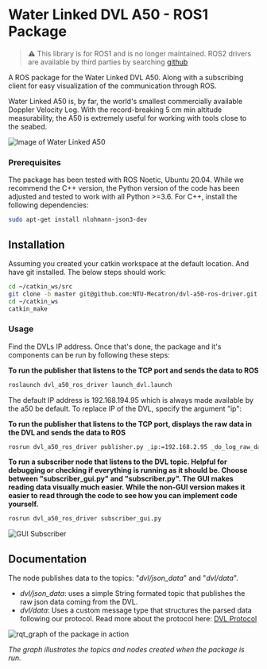 # Water Linked DVL A50 - ROS1 Package

> :warning: This library is for ROS1 and is no longer maintained. ROS2 drivers are available by third parties by searching [github](https://github.com/search?q=ros2%20dvl-a50&type=repositories)

A ROS package for the Water Linked DVL A50. Along with a subscribing client for easy visualization of the communication through ROS.

Water Linked A50 is, by far, the world's smallest commercially available Doppler Velocity Log. With the record-breaking 5 cm min altitude measurability, the A50 is extremely useful for working with tools close to the seabed.

![Image of Water Linked A50](img/DSC04478_1600_web.jpg?raw=true "Water Linked DVL A50")

### Prerequisites
The package has been tested with ROS Noetic, Ubuntu 20.04. While we recommend the C++ version, the Python version of the code has been adjusted and tested to work with all Python >=3.6. For C++, install the following dependencies:
```bash
sudo apt-get install nlohmann-json3-dev
```

## Installation
Assuming you created your catkin workspace at the default location. And have git installed. The below steps should work:
```bash
cd ~/catkin_ws/src
git clone -b master git@github.com:NTU-Mecatron/dvl-a50-ros-driver.git
cd ~/catkin_ws
catkin_make
```

### Usage
Find the DVLs IP address. Once that's done, the package and it's components can be run by following these steps:

**To run the publisher that listens to the TCP port and sends the data to ROS**
```bash
roslaunch dvl_a50_ros_driver launch_dvl.launch
```

The default IP address is 192.168.194.95 which is always made available by the a50 be default. To replace IP of the DVL, specify the argument "ip":

**To run the publisher that listens to the TCP port, displays the raw data in the DVL and sends the data to ROS**
```bash
rosrun dvl_a50_ros_driver publisher.py _ip:=192.168.2.95 _do_log_raw_data:=true
```

**To run a subscriber node that listens to the DVL topic. Helpful for debugging or checking if everything is running as it should be. Choose between "subscriber_gui.py" and "subscriber.py". The GUI makes reading data visually much easier. While the non-GUI version makes it easier to read through the code to see how you can implement code yourself.**
```bash
rosrun dvl_a50_ros_driver subscriber_gui.py
```
![GUI Subscriber](img/a50_gui.png?raw=true "Interface as seen when running the GUI version of the subscriber")

## Documentation
The node publishes data to the topics: "*dvl/json_data*" and "*dvl/data*".
* *dvl/json_data*: uses a simple String formated topic that publishes the raw json data coming from the DVL.
* *dvl/data*: Uses a custom message type that structures the parsed data following our protocol. Read more about the protocol here: [DVL Protocol](https://waterlinked.github.io/docs/dvl/dvl-protocol/)

![rqt_graph of the package in action](img/a50_graph.png?raw=true "Graph of the package's node-to-node structure")

*The graph illustrates the topics and nodes created when the package is run.*
